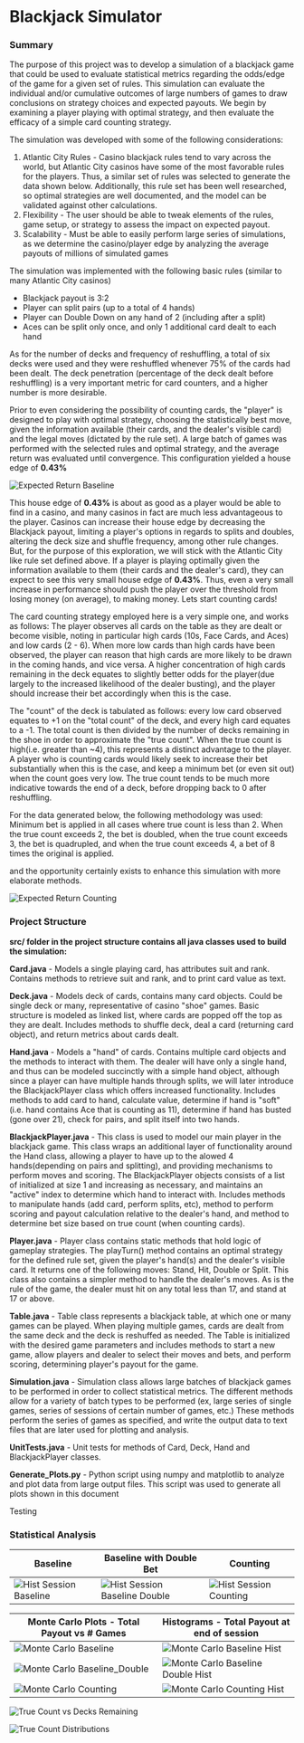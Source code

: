 # Blackjack Simulator

### Summary

The purpose of this project was to develop a simulation of a blackjack game that could be used to evaluate statistical metrics regarding the odds/edge of the game for a given set of rules. This simulation can evaluate the individual and/or cumulative outcomes of large numbers of games to draw conclusions on strategy choices and expected payouts. We begin by examining a player playing with optimal strategy, and then evaluate the efficacy of a simple card counting strategy. 

The simulation was developed with some of the following considerations:
1. Atlantic City Rules - Casino blackjack rules tend to vary across the world, but Atlantic City casinos have some of the most favorable rules for the players. Thus, a similar set of rules was selected to generate the data shown below. Additionally, this rule set has been well researched, so optimal strategies are well documented, and the model can be validated against other calculations.
2. Flexibility - The user should be able to tweak elements of the rules, game setup, or strategy to assess the impact on expected payout.
3. Scalability - Must be able to easily perform large series of simulations, as we determine the casino/player edge by analyzing the average payouts of millions of simulated games

The simulation was implemented with the following basic rules (similar to many Atlantic City casinos)
* Blackjack payout is 3:2
* Player can split pairs (up to a total of 4 hands)
* Player can Double Down on any hand of 2 (including after a split)
* Aces can be split only once, and only 1 additional card dealt to each hand

As for the number of decks and frequency of reshuffling, a total of six decks were used and they were reshuffled whenever 75% of the cards had been dealt. The deck penetration (percentage of the deck dealt before reshuffling) is a very important metric for card counters, and a higher number is more desirable.

Prior to even considering the possibility of counting cards, the "player" is designed to play with optimal strategy, choosing the statistically best move, given the information available (their cards, and the dealer's visible card) and the legal moves (dictated by the rule set). A large batch of games was performed with the selected rules and optimal strategy, and the average return was evaluated until convergence. This configuration yielded a house edge of **0.43%**

![Expected Return Baseline](/Plots/Expected_Return_Baseline.png)

This house edge of **0.43%** is about as good as a player would be able to find in a casino, and many casinos in fact are much less advantageous to the player. Casinos can increase their house edge by decreasing the Blackjack payout, limiting a player's options in regards to splits and doubles, altering the deck size and shuffle frequency, among other rule changes. But, for the purpose of this exploration, we will stick with the Atlantic City like rule set defined above. If a player is playing optimally given the information available to them (their cards and the dealer's card), they can expect to see this very small house edge of **0.43%**. Thus, even a very small increase in performance should push the player over the threshold from losing money (on average), to making money. Lets start counting cards!

The card counting strategy employed here is a very simple one, and works as follows: The player observes all cards on the table as they are dealt or become visible, noting in particular high cards (10s, Face Cards, and Aces) and low cards (2 - 6). When more low cards than high cards have been observed, the player can reason that high cards are more likely to be drawn in the coming hands, and vice versa. A higher concentration of high cards remaining in the deck equates to slightly better odds for the player(due largely to the increased likelihood of the dealer busting), and the player should increase their bet accordingly when this is the case. 

The "count" of the deck is tabulated as follows: every low card observed equates to +1 on the "total count" of the deck, and every high card equates to a -1. The total count is then divided by the number of decks remaining in the shoe in order to approximate the "true count". When the true count is high(i.e. greater than ~4), this represents a distinct advantage to the player. A player who is counting cards would likely seek to increase their bet substantially when this is the case, and keep a minimum bet (or even sit out) when the count goes very low. The true count tends to be much more indicative towards the end of a deck, before dropping back to 0 after reshuffling.

For the data generated below, the following methodology was used: Minimum bet is applied in all cases where true count is less than 2. When the true count exceeds 2, the bet is doubled, when the true count exceeds 3, the bet is quadrupled, and when the true count exceeds 4, a bet of 8 times the original is applied.

and the opportunity certainly exists to enhance this simulation with more elaborate methods. 

![Expected Return Counting](/Plots/Expected_Return_Counting.png)

### Project Structure

**src/ folder in the project structure contains all java classes used to build the simulation:**

**Card.java** - Models a single playing card, has attributes suit and rank. Contains methods to retrieve suit and rank, and to print card value as text.

**Deck.java** - Models deck of cards, contains many card objects. Could be single deck or many, representative of casino "shoe" games. Basic structure is modeled as linked list, where cards are popped off the top as they are dealt. Includes methods to shuffle deck, deal a card (returning card object), and return metrics about cards dealt.

**Hand.java** - Models a "hand" of cards. Contains multiple card objects and the methods to interact with them. The dealer will have only a single hand, and thus can be modeled succinctly with a simple hand object, although since a player can have multiple hands through splits, we will later introduce the BlackjackPlayer class which offers increased functionality. Includes methods to add card to hand, calculate value, determine if hand is "soft" (i.e. hand contains Ace that is counting as 11), determine if hand has busted (gone over 21), check for pairs, and split itself into two hands.

**BlackjackPlayer.java** - This class is used to model our main player in the blackjack game. This class wraps an additional layer of functionality around the Hand class, allowing a player to have up to the alowed 4 hands(depending on pairs and splitting), and providing mechanisms to perform moves and scoring. The BlackjackPlayer objects consists of a list of initialized at size 1 and increasing as necessary, and maintains an "active" index to determine which hand to interact with. Includes methods to manipulate hands (add card, perform splits, etc), method to perform scoring and payout calculation relative to the dealer's hand, and method to determine bet size based on true count (when counting cards).

**Player.java** - Player class contains static methods that hold logic of gameplay strategies. The playTurn() method contains an optimal strategy for the defined rule set, given the player's hand(s) and the dealer's visible card. It returns one of the following moves: Stand, Hit, Double or Split. This class also contains a simpler method to handle the dealer's moves. As is the rule of the game, the dealer must hit on any total less than 17, and stand at 17 or above.

**Table.java** - Table class represents a blackjack table, at which one or many games can be played. When playing multiple games, cards are dealt from the same deck and the deck is reshuffed as needed. The Table is initialized with the desired game parameters and includes methods to start a new game, allow players and dealer to select their moves and bets, and perform scoring, determining player's payout for the game.
	
**Simulation.java** - Simulation class allows large batches of blackjack games to be performed in order to collect statistical metrics. The different methods allow for a variety of batch types to be performed (ex, large series of single games, series of sessions of certain number of games, etc.) These methods perform the series of games as specified, and write the output data to text files that are later used for plotting and analysis.

**UnitTests.java** - Unit tests for methods of Card, Deck, Hand and BlackjackPlayer classes.


**Generate_Plots.py** - Python script using numpy and matplotlib to analyze and plot data from large output files. This script was used to generate all plots shown in this document



Testing

### Statistical Analysis

|Baseline|Baseline with Double Bet|Counting|
|--------|------------------------|--------|
|![Hist Session Baseline](/Plots/Histogram_Session_Baseline.png)|![Hist Session Baseline Double](/Plots/Histogram_Session_Baseline_Double_Bet.png)|![Hist Session Counting](/Plots/Histogram_Session_Counting.png)|




| Monte Carlo Plots - Total Payout vs # Games	| Histograms - Total Payout at end of session					 |
|--------------------------------------------------------|-----------------------------------------------------------------------|
|![Monte Carlo Baseline](/Plots/Monte_Carlo_Baseline.png)|![Monte Carlo Baseline Hist](/Plots/Monte_Carlo_Baseline_Histogram.png)|
|![Monte Carlo Baseline_Double](/Plots/Monte_Carlo_Baseline_Double_Bet.png)|![Monte Carlo Baseline Double Hist](/Plots/Monte_Carlo_Baseline_Double_Bet_Histogram.png)|
|![Monte Carlo Counting](/Plots/Monte_Carlo_Counting.png)|![Monte Carlo Counting Hist](/Plots/Monte_Carlo_Counting_Histogram.png)|



![True Count vs Decks Remaining](/Plots/True_Count_vs_Decks_Remaining.png)

![True Count Distributions](/Plots/True_Count_Distributions.png)


